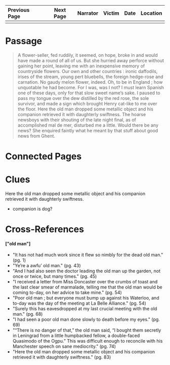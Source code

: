 | Previous Page | Next Page | Narrator | Victim | Date | Location |
|:--------------|:---------:|---------:|-------:|-----:|---------:|
|               |           |          |        |      |          |

# Passage
>A flower-seller, fed ruddily, it seemed, on hope, broke in and would have made a round of all of us. But she hurried away perforce without gaining her point, leaving me with an inexpensive memory of countryside flowers. Our own and other countries : ironic daffodils, irises of the stream, young pert bluebells, the foreign hedge-rose and carnation. No gaudy melon flower, indeed. Oh, to be in England ; how unquotable he had become. For I was, was I not? I must learn Spanish one of these days, only for that slow sweet name’s sake. I paused to pass my tongue over the dew distilled by the red rose, the sole survivor, and made a sign which brought Henry cat-like to me over the floor. Here the old man dropped some metallic object and his companion retrieved it with daughterly swiftness. The hoarse newsboys with their shouting of the late night final, as of accomplished mal de mer, disturbed me a little. Would there be any news? She enquired faintly what he meant by that stuff about good news from Ghent.
# Connected Pages
# Clues
Here the old man dropped some metallic object and his companion retrieved it with daughterly swiftness.
* companion is dog?


# Cross-References
#### ["old man"]
* "It has not had much work since it flew so nimbly for the dead old man." (pg. 1)
* "Ye’re a awfu’ old man." (pg. 43)
* "And I had also seen the doctor leading the old man up the garden, not once or twice, but many times." (pg. 45)
* "I received a letter from Miss Doncaster over the crumbs of toast and the last clear smear of marmalade, telling me that the old man would be coming to-day, on her advice to take mine." (pg. 54)
* "Poor old man ; but everyone must bump up against his Waterloo, and to-day was the day of the meeting at La Belle Alliance." (pg. 54)
* "Surely this has eavesdropped at my last crucial meeting with the old man." (pg. 68)
* "I had seen a poor old man done slowly to death before my eyes." (pg. 69)
* "“There is no danger of that,” the old man said, “I bought them secretly in Leningrad from a little humpbacked fellow, a double-faced Quasimodo of the Ogpu.” This was difficult enough to reconcile with his Manchester speech on sane mediocrity." (pg. 74)
* "Here the old man dropped some metallic object and his companion retrieved it with daughterly swiftness." (pg. 83)